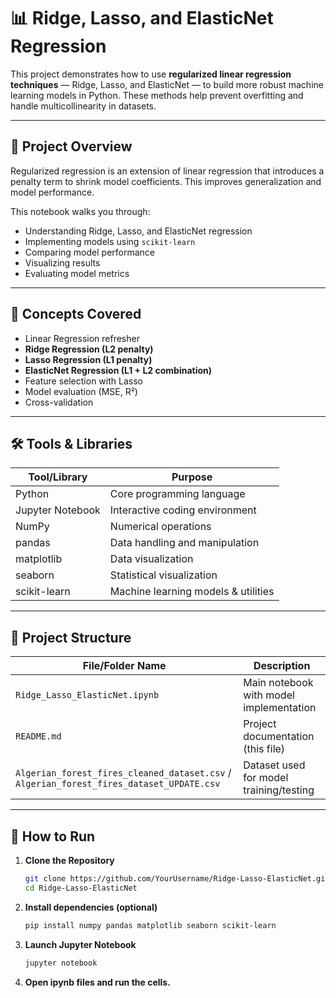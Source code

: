 # 📊 Ridge, Lasso, and ElasticNet Regression

This project demonstrates how to use **regularized linear regression techniques** — Ridge, Lasso, and ElasticNet — to build more robust machine learning models in Python. These methods help prevent overfitting and handle multicollinearity in datasets.

---

## 📌 Project Overview

Regularized regression is an extension of linear regression that introduces a penalty term to shrink model coefficients. This improves generalization and model performance.

This notebook walks you through:

- Understanding Ridge, Lasso, and ElasticNet regression
- Implementing models using `scikit-learn`
- Comparing model performance
- Visualizing results
- Evaluating model metrics

---

## 🧠 Concepts Covered

- Linear Regression refresher
- **Ridge Regression (L2 penalty)**
- **Lasso Regression (L1 penalty)**
- **ElasticNet Regression (L1 + L2 combination)**
- Feature selection with Lasso
- Model evaluation (MSE, R²)
- Cross-validation

---

## 🛠️ Tools & Libraries

| Tool/Library     | Purpose                            |
|------------------|-------------------------------------|
| Python           | Core programming language           |
| Jupyter Notebook | Interactive coding environment      |
| NumPy            | Numerical operations                |
| pandas           | Data handling and manipulation      |
| matplotlib       | Data visualization                  |
| seaborn          | Statistical visualization           |
| scikit-learn     | Machine learning models & utilities |

---

## 📁 Project Structure

| File/Folder Name                   | Description                                 |
|-----------------------------------|---------------------------------------------|
| `Ridge_Lasso_ElasticNet.ipynb`    | Main notebook with model implementation     |
| `README.md`                       | Project documentation (this file)           |
| `Algerian_forest_fires_cleaned_dataset.csv` / `Algerian_forest_fires_dataset_UPDATE.csv`   | Dataset used for model training/testing     |

---

## 🚀 How to Run

1. **Clone the Repository**

   ```bash
   git clone https://github.com/YourUsername/Ridge-Lasso-ElasticNet.git
   cd Ridge-Lasso-ElasticNet
   
2. **Install dependencies (optional)**

   ```bash
   pip install numpy pandas matplotlib seaborn scikit-learn

3. **Launch Jupyter Notebook**

   ```bash
   jupyter notebook

4. **Open ipynb files and run the cells.**
